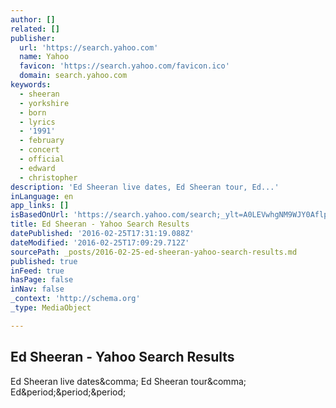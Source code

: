 ```yaml
---
author: []
related: []
publisher:
  url: 'https://search.yahoo.com'
  name: Yahoo
  favicon: 'https://search.yahoo.com/favicon.ico'
  domain: search.yahoo.com
keywords:
  - sheeran
  - yorkshire
  - born
  - lyrics
  - '1991'
  - february
  - concert
  - official
  - edward
  - christopher
description: 'Ed Sheeran live dates, Ed Sheeran tour, Ed...'
inLanguage: en
app_links: []
isBasedOnUrl: 'https://search.yahoo.com/search;_ylt=A0LEVwhgNM9WJY0AflpXNyoA;_ylu=X3oDMTEyczhndnJhBGNvbG8DYmYxBHBvcwMxBHZ0aWQDQjE3NTdfMQRzZWMDc2M-?p=Ed+Sheeran&ei=UTF-8&type=orcl_default&context=gsmcontext%3A%3Ayk_id%3A%3Ac67661c3-8b1a-4926-ae19-9c2aef15ff9f&fr=yset_chr_syc_oracle'
title: Ed Sheeran - Yahoo Search Results
datePublished: '2016-02-25T17:31:19.088Z'
dateModified: '2016-02-25T17:09:29.712Z'
sourcePath: _posts/2016-02-25-ed-sheeran-yahoo-search-results.md
published: true
inFeed: true
hasPage: false
inNav: false
_context: 'http://schema.org'
_type: MediaObject

---
```

<article style=""><h1>Ed Sheeran - Yahoo Search Results</h1><p>Ed Sheeran live dates&amp;comma; Ed Sheeran tour&amp;comma; Ed&amp;period;&amp;period;&amp;period;</p></article>